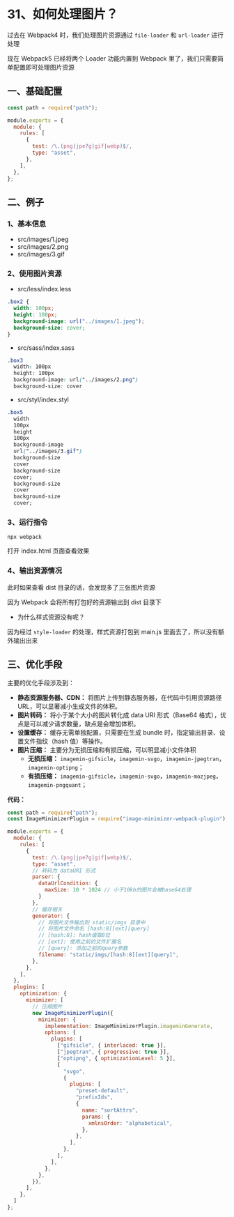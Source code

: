 # 31、如何处理图片？

过去在 Webpack4 时，我们处理图片资源通过 `file-loader` 和 `url-loader` 进行处理

现在 Webpack5 已经将两个 Loader 功能内置到 Webpack 里了，我们只需要简单配置即可处理图片资源

## 一、基础配置

```js {6-9}
const path = require("path");

module.exports = {
  module: {
    rules: [
      {
        test: /\.(png|jpe?g|gif|webp)$/,
        type: "asset",
      },
    ],
  },
};
```

## 二、例子

### 1、基本信息

- src/images/1.jpeg
- src/images/2.png
- src/images/3.gif

### 2、使用图片资源

- src/less/index.less

```css
.box2 {
  width: 100px;
  height: 100px;
  background-image: url("../images/1.jpeg");
  background-size: cover;
}
```

- src/sass/index.sass

```css
.box3
  width: 100px
  height: 100px
  background-image: url("../images/2.png")
  background-size: cover
```

- src/styl/index.styl

```css
.box5
  width
  100px
  height
  100px
  background-image
  url("../images/3.gif")
  background-size
  cover
  background-size
  cover;
  background-size
  cover
  background-size
  cover;
```

### 3、运行指令

```:no-line-numbers
npx webpack
```

打开 index.html 页面查看效果

### 4、输出资源情况

此时如果查看 dist 目录的话，会发现多了三张图片资源

因为 Webpack 会将所有打包好的资源输出到 dist 目录下

- 为什么样式资源没有呢？

因为经过 `style-loader` 的处理，样式资源打包到 main.js 里面去了，所以没有额外输出出来

## 三、优化手段

主要的优化手段涉及到：

- **静态资源服务器、CDN：** 将图片上传到静态服务器，在代码中引用资源路径 URL，可以显著减小生成文件的体积。
- **图片转码：** 将小于某个大小的图片转化成 data URI 形式（Base64 格式），优点是可以减少请求数量，缺点是会增加体积。
- **设置缓存：** 缓存无需单独配置，只需要在生成 bundle 时，指定输出目录、设置文件指纹（hash 值）等操作。
- **图片压缩：** 主要分为无损压缩和有损压缩，可以明显减小文件体积
  - **无损压缩：** `imagemin-gifsicle`，`imagemin-svgo`，`imagemin-jpegtran`，`imagemin-optipng`；
  - **有损压缩：** `imagemin-gifsicle`，`imagemin-svgo`，`imagemin-mozjpeg`，`imagemin-pngquant`；

**代码：**

```js {10-15,16-24,31-58}
const path = require("path");
const ImageMinimizerPlugin = require("image-minimizer-webpack-plugin");

module.exports = {
  module: {
    rules: [
      {
        test: /\.(png|jpe?g|gif|webp)$/,
        type: "asset",
        // 转码为 dataURI 形式
        parser: {
          dataUrlCondition: {
            maxSize: 10 * 1024 // 小于10kb的图片会被base64处理
          }
        },
        // 缓存相关
        generator: {
          // 将图片文件输出到 static/imgs 目录中
          // 将图片文件命名 [hash:8][ext][query]
          // [hash:8]: hash值取8位
          // [ext]: 使用之前的文件扩展名
          // [query]: 添加之前的query参数
          filename: "static/imgs/[hash:8][ext][query]",
        },
      },
    ],
  },
  plugins: [
    optimization: {
      minimizer: [
        // 压缩图片
        new ImageMinimizerPlugin({
          minimizer: {
            implementation: ImageMinimizerPlugin.imageminGenerate,
            options: {
              plugins: [
                ["gifsicle", { interlaced: true }],
                ["jpegtran", { progressive: true }],
                ["optipng", { optimizationLevel: 5 }],
                [
                  "svgo",
                  {
                    plugins: [
                      "preset-default",
                      "prefixIds",
                      {
                        name: "sortAttrs",
                        params: {
                          xmlnsOrder: "alphabetical",
                        },
                      },
                    ],
                  },
                ],
              ],
            },
          },
        }),
      ],
    },
  ]
};
```
